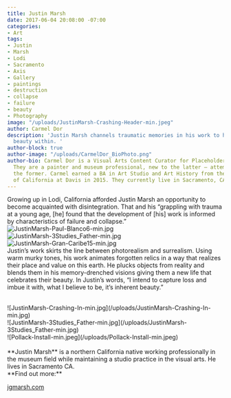 ```yaml
---
title: Justin Marsh
date: 2017-06-04 20:08:00 -07:00
categories:
- Art
tags:
- Justin
- Marsh
- Lodi
- Sacramento
- Axis
- Gallery
- paintings
- destruction
- collapse
- failure
- beauty
- Photography
image: "/uploads/JustinMarsh-Crashing-Header-min.jpeg"
author: Carmel Dor
description: 'Justin Marsh channels traumatic memories in his work to highlight the
  beauty within. '
author-block: true
author-image: "/uploads/CarmelDor_BioPhoto.png"
author-bio: Carmel Dor is a Visual Arts Content Curator for Placeholder Magazine.
  They are a painter and museum professional, new to the latter – attempting to navigate
  the former. Carmel earned a BA in Art Studio and Art History from the University
  of California at Davis in 2015. They currently live in Sacramento, CA.
---
```


Growing up in Lodi, California afforded Justin Marsh an opportunity to become acquainted with disintegration. That and his “grappling with trauma at a young age, [he] found that the development of [his] work is informed by characteristics of failure and collapse.”
<br>
![JustinMarsh-Paul-Blanco6-min.jpg](/uploads/JustinMarsh-Paul-Blanco6-min.jpg)
<br>
![JustinMarsh-3Studies_Father-min.jpg](/uploads/JustinMarsh-3Studies_Father-min.jpg)
<br>
![JustinMarsh-Gran-Caribe15-min.jpg](/uploads/JustinMarsh-Gran-Caribe15-min.jpg)
<br>
Justin’s work skirts the line between photorealism and surrealism. Using warm murky tones, his work animates forgotten relics in a way that realizes their place and value on this earth. He plucks objects from reality and blends them in his memory-drenched visions giving them a new life that celebrates their beauty. In Justin’s words, “I intend to capture loss and imbue it with, what I believe to be, it’s inherent beauty.”

<br>
![JustinMarsh-Crashing-In-min.jpg](/uploads/JustinMarsh-Crashing-In-min.jpg)
<br>
![JustinMarsh-3Studies_Father-min.jpg](/uploads/JustinMarsh-3Studies_Father-min.jpg)
<br>
![Pollack-Install-min.jpeg](/uploads/Pollack-Install-min.jpeg)

<br>
<br>
**Justin Marsh** is a northern California native working professionally in the museum field while maintaining a studio practice in the visual arts. He lives in Sacramento CA.

<br>
**Find out more:**

[jgmarsh.com](http://jgmarsh.com/)
